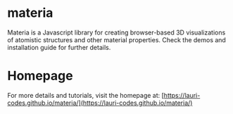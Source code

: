 # materia

Materia is a Javascript library for creating browser-based 3D visualizations
of atomistic structures and other material properties. Check the demos and
installation guide for further details.

# Homepage
For more details and tutorials, visit the homepage at:
[https://lauri-codes.github.io/materia/](https://lauri-codes.github.io/materia/)
